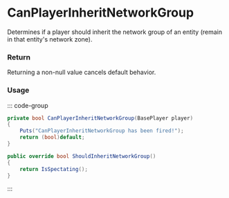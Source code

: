 # CanPlayerInheritNetworkGroup
<Badge type="info" text="Global"/>[<Badge type="danger" text="Carbon Compatible"/>](https://github.com/CarbonCommunity/Carbon)
Determines if a player should inherit the network group of an entity (remain in that entity's network zone).

### Return
Returning a non-null value cancels default behavior.

### Usage
::: code-group
```csharp [Example]
private bool CanPlayerInheritNetworkGroup(BasePlayer player)
{
	Puts("CanPlayerInheritNetworkGroup has been fired!");
	return (bool)default;
}
```
```csharp [Source — Assembly-CSharp @ BasePlayer]
public override bool ShouldInheritNetworkGroup()
{
	return IsSpectating();
}

```
:::
